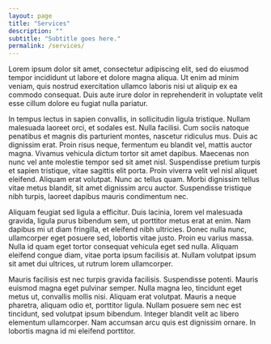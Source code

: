 ```yaml
---
layout: page
title: "Services"
description: ""
subtitle: "Subtitle goes here."
permalink: /services/
---
```

Lorem ipsum dolor sit amet, consectetur adipiscing elit, sed do eiusmod tempor incididunt ut labore et dolore magna aliqua. Ut enim ad minim veniam, quis nostrud exercitation ullamco laboris nisi ut aliquip ex ea commodo consequat. Duis aute irure dolor in reprehenderit in voluptate velit esse cillum dolore eu fugiat nulla pariatur.

In tempus lectus in sapien convallis, in sollicitudin ligula tristique. Nullam malesuada laoreet orci, et sodales est. Nulla facilisi. Cum sociis natoque penatibus et magnis dis parturient montes, nascetur ridiculus mus. Duis ac dignissim erat. Proin risus neque, fermentum eu blandit vel, mattis auctor magna. Vivamus vehicula dictum tortor sit amet dapibus. Maecenas non nunc vel ante molestie tempor sed sit amet nisl. Suspendisse pretium turpis et sapien tristique, vitae sagittis elit porta. Proin viverra velit vel nisl aliquet eleifend. Aliquam erat volutpat. Nunc ac tellus quam. Morbi dignissim tellus vitae metus blandit, sit amet dignissim arcu auctor. Suspendisse tristique nibh turpis, laoreet dapibus mauris condimentum nec.

Aliquam feugiat sed ligula a efficitur. Duis lacinia, lorem vel malesuada gravida, ligula purus bibendum sem, ut porttitor metus erat at enim. Nam dapibus mi ut diam fringilla, et eleifend nibh ultricies. Donec nulla nunc, ullamcorper eget posuere sed, lobortis vitae justo. Proin eu varius massa. Nulla id quam eget tortor consequat vehicula eget sed nulla. Aliquam eleifend congue diam, vitae porta ipsum facilisis at. Nullam volutpat ipsum sit amet dui ultrices, ut rutrum lorem ullamcorper.

Mauris facilisis est nec turpis gravida facilisis. Suspendisse potenti. Mauris euismod magna eget pulvinar semper. Nulla magna leo, tincidunt eget metus ut, convallis mollis nisi. Aliquam erat volutpat. Mauris a neque pharetra, aliquam odio et, porttitor ligula. Nullam posuere sem nec est tincidunt, sed volutpat ipsum bibendum. Integer blandit velit ac libero elementum ullamcorper. Nam accumsan arcu quis est dignissim ornare. In lobortis magna id mi eleifend porttitor.